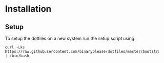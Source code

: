 # Installation

## Setup

To setup the dotfiles on a new system run the setup script using:

```
curl -Lks https://raw.githubusercontent.com/binaryplease/dotfiles/master/bootstrap.sh | /bin/bash
```
